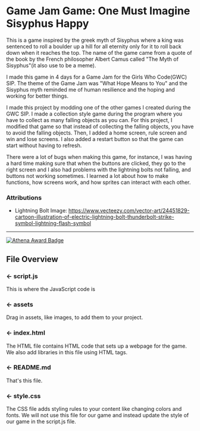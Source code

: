 # Game Jam Game: One Must Imagine Sisyphus Happy

This is a game inspired by the greek myth of Sisyphus where a king was sentenced to roll a boulder up a hill for all eternity only for it to roll back down when it reaches the top. The name of the game came from a quote of the book by the French philosopher Albert Camus called "The Myth of Sisyphus"(it also use to be a meme).

I made this game in 4 days for a Game Jam for the Girls Who Code(GWC) SIP. The theme of the Game Jam was "What Hope Means to You" and the Sisyphus myth reminded me of human resilience and the hoping and working for better things.

I made this project by modding one of the other games I created during the GWC SIP. I made a collection style game during the program where you have to collect as many falling objects as you can. For this project, I modified that game so that instead of collecting the falling objects, you have to avoid the falling objects. Then, I added a home screen, rule screen and win and lose screens. I also added a restart button so that the game can start without having to refresh.

There were a lot of bugs when making this game, for instance, I was having a hard time making sure that when the buttons are clicked, they go to the right screen and I also had problems with the lightning bolts not falling, and buttons not working sometimes. I learned a lot about how to make functions, how screens work, and how sprites can interact with each other.

###  Attributions
- Lightning Bolt Image: https://www.vecteezy.com/vector-art/24451829-cartoon-illustration-of-electric-lightning-bolt-thunderbolt-strike-symbol-lightning-flash-symbol


---

[![Athena Award Badge](https://img.shields.io/endpoint?url=https%3A%2F%2Faward.athena.hackclub.com%2Fapi%2Fbadge)](https://award.athena.hackclub.com?utm_source=readme)

## File Overview

### ← script.js

This is where the JavaScript code is

### ← assets

Drag in assets, like images, to add them to your project.
### ← index.html

The HTML file contains HTML code that sets up a webpage for the game. We also add libraries in this file using HTML tags.

### ← README.md

That's this file. 

### ← style.css

The CSS file adds styling rules to your content like changing colors and fonts. We will not use this file for our game and instead update the style of our game in the script.js file.  

